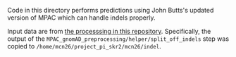 Code in this directory performs predictions using John Butts's updated version of MPAC which can handle indels properly.

Input data are from [the processsing in this repository](https://github.com/Reilly-Lab-Yale/MPAC_gnomAD_and_satmut).
Specifically, the output of the `MPAC_gnomAD_preprocessing/helper/split_off_indels` step was copied to `/home/mcn26/project_pi_skr2/mcn26/indel`.